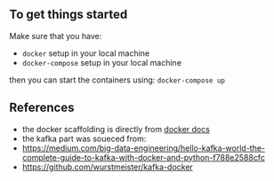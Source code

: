 ## To get things started

Make sure that you have:
- `docker` setup in your local machine
- `docker-compose` setup in your local machine

then you can start the containers using: `docker-compose up`

## References
- the docker scaffolding is directly from [docker docs](https://docs.docker.com/compose/django/)
- the kafka part was soueced from:
 - https://medium.com/big-data-engineering/hello-kafka-world-the-complete-guide-to-kafka-with-docker-and-python-f788e2588cfc
 - https://github.com/wurstmeister/kafka-docker